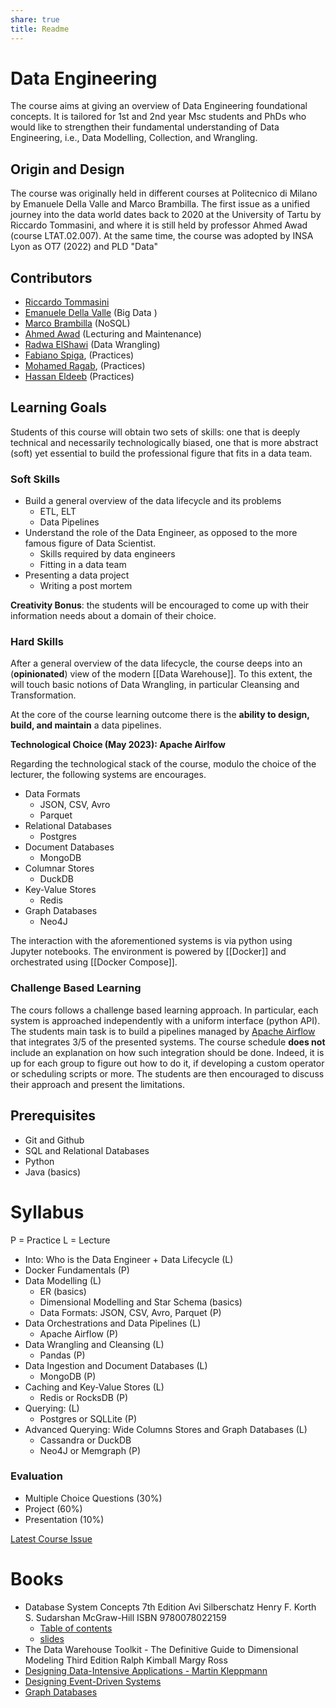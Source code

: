 ```yaml
---
share: true
title: Readme
---
```

# Data Engineering

The course aims at giving an overview of Data Engineering foundational concepts. It is tailored for 1st and 2nd year Msc students and PhDs who would like to strengthen their fundamental understanding of Data Engineering, i.e., Data Modelling, Collection, and Wrangling.

## Origin and Design

The course was originally held in different courses at Politecnico di Milano by Emanuele Della Valle and Marco Brambilla. The first issue as a unified journey into the data world dates back to 2020 at the University of Tartu by Riccardo Tommasini, and where it is still held by professor Ahmed Awad (course LTAT.02.007). At the same time, the course was adopted by INSA Lyon as OT7 (2022) and PLD "Data"

## Contributors

- [Riccardo Tommasini](../Riccardo%20Tommasini.md)
- [Emanuele Della Valle](emanueledellavalle.org/) (Big Data )
- [Marco Brambilla](https://marco-brambilla.com/) (NoSQL)
- [Ahmed Awad](Ahmed%20Awad) (Lecturing and Maintenance)
- [Radwa ElShawi](Radwa%20ElShawi) (Data Wrangling)
- [Fabiano Spiga](mailto:),  (Practices)
- [Mohamed Ragab](https://bigdata.cs.ut.ee/mohamed-ragab), (Practices)
- [Hassan Eldeeb](mailto:hassan.eldeeb@ut.ee) (Practices)



## Learning Goals

Students of this course will obtain two sets of skills: one that is deeply technical and necessarily technologically biased, one that is more abstract (soft) yet essential to build the professional figure that fits in a data team. 

### Soft Skills

- Build a general overview of the data lifecycle and its problems
	- ETL, ELT
	- Data Pipelines
- Understand the role of the Data Engineer, as opposed to the more famous figure of Data Scientist. 
	- Skills required by data engineers
	- Fitting in a data team
- Presenting a data project
	- Writing a post mortem

**Creativity Bonus**: the students will be encouraged to come up with their information needs about a domain of their choice.


### Hard Skills


After a general overview of the data lifecycle, the course deeps into an (**opinionated**) view of the modern [[Data Warehouse]]. To this extent, the will touch basic notions of Data Wrangling, in particular Cleansing and Transformation.

At the core of the course learning outcome there is the **ability to design, build, and maintain** a data pipelines.

**Technological Choice (May 2023): Apache Airlfow**



Regarding the technological stack of the course, modulo the choice of the lecturer, the following systems are encourages.

- Data Formats 
	- JSON, CSV, Avro
	- Parquet
- Relational Databases
	- Postgres
- Document Databases
	- MongoDB
- Columnar Stores
	- DuckDB
- Key-Value Stores
	- Redis
 - Graph Databases
	 - Neo4J


The interaction with the aforementioned systems is via python using Jupyter notebooks. The environment is powered by [[Docker]] and orchestrated using [[Docker Compose]]. 


### Challenge Based Learning

The cours follows a challenge based learning approach. In particular, each system is approached independently with a uniform interface (python API). The students main task is to build a pipelines managed by [Apache Airflow](../Apache%20Airflow.md) that integrates 3/5 of the presented systems. The course schedule **does not** include an explanation on how such integration should be done. Indeed, it is up for each group to figure out how to do it, if developing a custom operator or scheduling scripts or more. The students are then encouraged to discuss their approach and present the limitations.

## Prerequisites

- Git and Github
- SQL and Relational Databases
- Python
- Java (basics)

# Syllabus

P = Practice
L = Lecture

- Into: Who is the Data Engineer + Data Lifecycle (L)
- Docker Fundamentals (P)
- Data Modelling (L) 
	- ER (basics)
	- Dimensional Modelling and Star Schema (basics)
	- Data Formats: JSON, CSV, Avro, Parquet (P)
- Data Orchestrations and Data Pipelines (L) 
	- Apache Airflow (P)
- Data Wrangling and Cleansing  (L) 
	-  Pandas (P)
- Data Ingestion and Document Databases (L) 
	- MongoDB  (P)
- Caching and  Key-Value Stores (L) 
	- Redis or RocksDB  (P)
- Querying: (L) 
	- Postgres or SQLLite (P)
- Advanced Querying: Wide Columns Stores and Graph Databases  (L) 
	- Cassandra or DuckDB
	- Neo4J or Memgraph  (P)


### Evaluation

- Multiple Choice Questions (30%)
- Project (60%)
- Presentation (10%)

[Latest Course Issue](https://www.riccardotommasini.com/courses/2022-10-03-dataeng-insa-ot/)

# Books

- Database System Concepts 7th Edition Avi Silberschatz Henry F. Korth S. Sudarshan McGraw-Hill ISBN 9780078022159
  - [Table of contents](https://www.db-book.com/db7/toc-dir/toc.pdf)
  - [slides](https://www.db-book.com/db7/slides-dir/index.html)
-  The Data Warehouse Toolkit - The Definitive Guide to Dimensional Modeling Third Edition  Ralph Kimball Margy Ross
- [Designing Data-Intensive Applications - Martin Kleppmann ](https://dataintensive.net/)
-  [Designing Event-Driven Systems](https://www.oreilly.com/library/view/designing-event-driven-systems/9781492038252/)
-  [Graph Databases](https://neo4j.com/graph-databases-book/)
